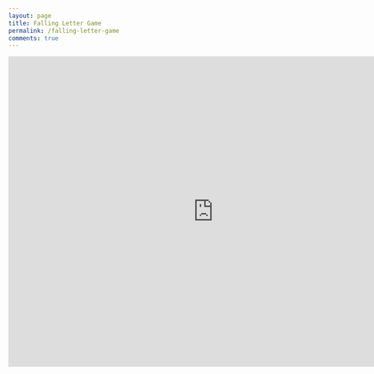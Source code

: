 ```yaml
---
layout: page
title: Falling Letter Game
permalink: /falling-letter-game
comments: true
---
```


<iframe 
  src="https://artcraftgames.github.io/ArtCraftEngine/games/fallingletter/" 
  width="820" 
  height="620" 
  style="border:none;" 
  allowfullscreen>
</iframe>
